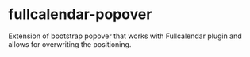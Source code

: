 # fullcalendar-popover
Extension of bootstrap popover that works with Fullcalendar plugin and allows for overwriting the positioning. 
